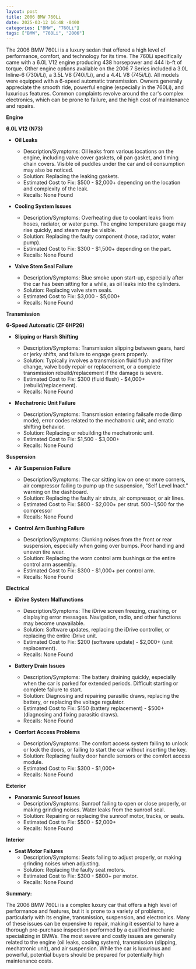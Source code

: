 ```yaml
---
layout: post
title: 2006 BMW 760Li
date: 2025-03-12 16:48 -0400
categories: ["BMW", "760Li"]
tags: ["BMW", "760Li", "2006"]
---
```

The 2006 BMW 760Li is a luxury sedan that offered a high level of performance, comfort, and technology for its time. The 760Li specifically came with a 6.0L V12 engine producing 438 horsepower and 444 lb-ft of torque. Other engine options available on the 2006 7 Series included a 3.0L Inline-6 (730i/Li), a 3.5L V8 (740i/Li), and a 4.4L V8 (745i/Li). All models were equipped with a 6-speed automatic transmission. Owners generally appreciate the smooth ride, powerful engine (especially in the 760Li), and luxurious features. Common complaints revolve around the car's complex electronics, which can be prone to failure, and the high cost of maintenance and repairs.

**Engine**

**6.0L V12 (N73)**

* **Oil Leaks**
    * Description/Symptoms: Oil leaks from various locations on the engine, including valve cover gaskets, oil pan gasket, and timing chain covers. Visible oil puddles under the car and oil consumption may also be noticed.
    * Solution: Replacing the leaking gaskets.
    * Estimated Cost to Fix: $500 - $2,000+ depending on the location and complexity of the leak.
    * Recalls: None Found

* **Cooling System Issues**
    * Description/Symptoms: Overheating due to coolant leaks from hoses, radiator, or water pump. The engine temperature gauge may rise quickly, and steam may be visible.
    * Solution: Replacing the faulty component (hose, radiator, water pump).
    * Estimated Cost to Fix: $300 - $1,500+ depending on the part.
    * Recalls: None Found

* **Valve Stem Seal Failure**
    * Description/Symptoms: Blue smoke upon start-up, especially after the car has been sitting for a while, as oil leaks into the cylinders.
    * Solution: Replacing valve stem seals.
    * Estimated Cost to Fix: $3,000 - $5,000+
    * Recalls: None Found

**Transmission**

**6-Speed Automatic (ZF 6HP26)**

* **Slipping or Harsh Shifting**
    * Description/Symptoms: Transmission slipping between gears, hard or jerky shifts, and failure to engage gears properly.
    * Solution: Typically involves a transmission fluid flush and filter change, valve body repair or replacement, or a complete transmission rebuild/replacement if the damage is severe.
    * Estimated Cost to Fix: $300 (fluid flush) - $4,000+ (rebuild/replacement).
    * Recalls: None Found

* **Mechatronic Unit Failure**
    * Description/Symptoms: Transmission entering failsafe mode (limp mode), error codes related to the mechatronic unit, and erratic shifting behavior.
    * Solution: Replacing or rebuilding the mechatronic unit.
    * Estimated Cost to Fix: $1,500 - $3,000+
    * Recalls: None Found

**Suspension**

* **Air Suspension Failure**
    * Description/Symptoms: The car sitting low on one or more corners, air compressor failing to pump up the suspension, "Self Level Inact." warning on the dashboard.
    * Solution: Replacing the faulty air struts, air compressor, or air lines.
    * Estimated Cost to Fix: $800 - $2,000+ per strut. $500-$1,500 for the compressor
    * Recalls: None Found

* **Control Arm Bushing Failure**
    * Description/Symptoms: Clunking noises from the front or rear suspension, especially when going over bumps. Poor handling and uneven tire wear.
    * Solution: Replacing the worn control arm bushings or the entire control arm assembly.
    * Estimated Cost to Fix: $300 - $1,000+ per control arm.
    * Recalls: None Found

**Electrical**

* **iDrive System Malfunctions**
    * Description/Symptoms: The iDrive screen freezing, crashing, or displaying error messages. Navigation, radio, and other functions may become unavailable.
    * Solution: Software updates, replacing the iDrive controller, or replacing the entire iDrive unit.
    * Estimated Cost to Fix: $200 (software update) - $2,000+ (unit replacement).
    * Recalls: None Found

* **Battery Drain Issues**
    * Description/Symptoms: The battery draining quickly, especially when the car is parked for extended periods. Difficult starting or complete failure to start.
    * Solution: Diagnosing and repairing parasitic draws, replacing the battery, or replacing the voltage regulator.
    * Estimated Cost to Fix: $150 (battery replacement) - $500+ (diagnosing and fixing parasitic draws).
    * Recalls: None Found

* **Comfort Access Problems**
    * Description/Symptoms: The comfort access system failing to unlock or lock the doors, or failing to start the car without inserting the key.
    * Solution: Replacing faulty door handle sensors or the comfort access module.
    * Estimated Cost to Fix: $300 - $1,000+
    * Recalls: None Found

**Exterior**

* **Panoramic Sunroof Issues**
    * Description/Symptoms: Sunroof failing to open or close properly, or making grinding noises. Water leaks from the sunroof seal.
    * Solution: Repairing or replacing the sunroof motor, tracks, or seals.
    * Estimated Cost to Fix: $500 - $2,000+
    * Recalls: None Found

**Interior**

* **Seat Motor Failures**
    * Description/Symptoms: Seats failing to adjust properly, or making grinding noises when adjusting.
    * Solution: Replacing the faulty seat motors.
    * Estimated Cost to Fix: $300 - $800+ per motor.
    * Recalls: None Found

**Summary:**

The 2006 BMW 760Li is a complex luxury car that offers a high level of performance and features, but it is prone to a variety of problems, particularly with its engine, transmission, suspension, and electronics. Many of these issues can be expensive to repair, making it essential to have a thorough pre-purchase inspection performed by a qualified mechanic specializing in BMWs. The most severe and costly issues are generally related to the engine (oil leaks, cooling system), transmission (slipping, mechatronic unit), and air suspension. While the car is luxurious and powerful, potential buyers should be prepared for potentially high maintenance costs.

